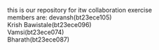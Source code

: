 this is our repository for itw collaboration exercise<br>
members are: devansh(bt23ece105)<br>
Krish Bawistale(bt23ece096)<br>
Vamsi(bt23ece074)<br>
Bharath(bt23ece087)
